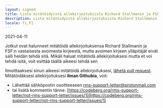 ```yaml
---
layout: signed
title: Lista mitätöidyistä allekirjoituksista Richard Stallmanin ja FSF:n vastaisessa avoimesta kirjeessä
description: Lista mitätöidyistä allekirjoituksista Richard Stallmanin ja FSF:n vastaisess avoimessa kirjeessä
locale: fi_FI
---
```


2021-04-11

Jotkut ovat halunneet mitätöidä allekirjoituksensa Richard Stallmanin ja FSF:n vastaisesta avoimesta kirjeestä, mutta avoimen kirjeen ylläpitäjät eivät salli heidän tehdä sitä. Mikäli haluat mitätöidä allekirjoituksesi mutta et voi tehdä isitä, voit esittää täällä aikeesi tehdä sen

Ilmoittaaksesi sinun aikeesi mitätöidä allekirjoituksesi, [lähetä pull request](https://github.com/rms-support-letter/revoke-open-letter-signature/pulls).
Mitätöidäksesi allekirjoituksesi **ilman Githubia**, voit:
- Lähettää sähköpostin osoitteeseen [rms-support-letter@protonmail.com](mailto:rms-support-letter@protonmail.com)
- tai lisätä kommentin tänne: [https://codeberg.org/rms-support-letter/not-rms-support-letter/issues/1](https://codeberg.org/rms-support-letter/not-rms-support-letter/issues/1)
